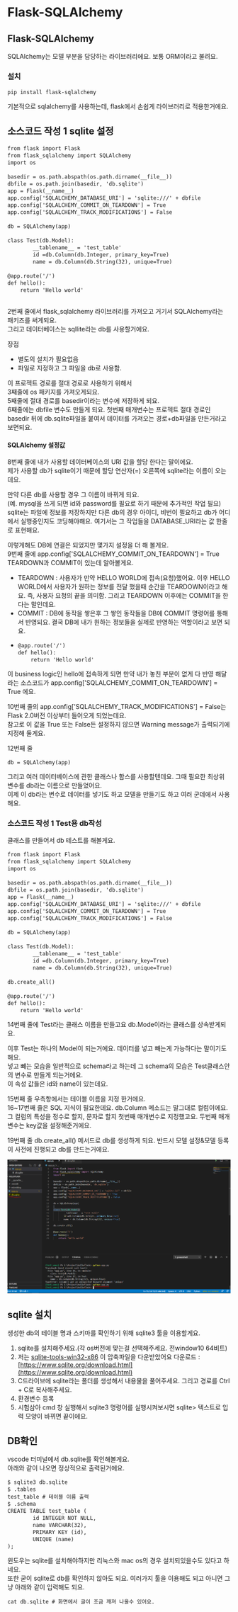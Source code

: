 # Flask-SQLAlchemy

## Flask-SQLAlchemy

SQLAlchemy는 모델 부분을 담당하는 라이브러리에요. 보통 ORM이라고 불려요. 

### 설치

```text
pip install flask-sqlalchemy
```

 기본적으로 sqlalchemy를 사용하는데, flask에서 손쉽게 라이브러리로 적용한거에요. 

##  소스코드 작성 1  sqlite 설정 

```text
from flask import Flask 
from flask_sqlalchemy import SQLAlchemy
import os 

basedir = os.path.abspath(os.path.dirname(__file__))
dbfile = os.path.join(basedir, 'db.sqlite')
app = Flask(__name__)
app.config['SQLALCHEMY_DATABASE_URI'] = 'sqlite:///' + dbfile
app.config['SQLALCHEMY_COMMIT_ON_TEARDOWN'] = True
app.config['SQLALCHEMY_TRACK_MODIFICATIONS'] = False

db = SQLAlchemy(app)

class Test(db.Model):
        __tablename__ = 'test_table'
        id =db.Column(db.Integer, primary_key=True)
        name = db.Column(db.String(32), unique=True)

@app.route('/')
def hello():
    return 'Hello world'


```

2번째 줄에서 flask\_sqlalchemy 라이브러리를 가져오고 거기서 SQLAlchemy라는 패키즈를 써게되요.  
그리고 데이터베이스는 sqllite라는 db를 사용할거에요. 

장점 

* 별도의 설치가 필요없음 
* 파일로 지정하고 그 파일을 db로 사용함. 

이 프로젝트 경로를 절대 경로로 사용하기 위해서   
3째줄에 os 패키지를 가져오게되요.   
5째줄에 절대 경로를 basedir이라는 변수에 저장하게 되요.   
6째줄에는 dbfile 변수도 만들게 되요. 첫번째 매개변수는 프로젝트 절대 경로인 basedir 뒤에 db.sqlite파일을 붙여서 데이터를 가져오는 경로+db파일을 만든거라고 보면되요. 

####  SQLAlchemy 설정값

8번째 줄에 내가 사용할 데이터베이스의 URI 값을 할당 한다는 말이에요.   
제가 사용할 db가 sqlite이기 때문에 할당 연산자\(=\) 오른쪽에 sqlite라는 이름이 오는데요.   
  
만약 다른 db를 사용할 경우 그 이름이 바뀌게 되요.   
\(예. mysql을 쓰게 되면 id와 password를 필요로 하기 때문에 추가적인 작업 필요\)   
sqlite는 파일에 정보를 저장하지만 다른 db의 경우 아이디, 비번이 필요하고 db가 어디에서 실행중인지도 코딩해야해요. 여기서는 그 작업들을 DATABASE\_URI라는 값 한줄로 표현해요.   
  
이렇게해도 DB에 연결은 되었지만 몇가지 설정을 더 해 볼게요.   
9번째 줄에 app.config\['SQLALCHEMY\_COMMIT\_ON\_TEARDOWN'\] = True   
TEARDOWN과 COMMIT이 있는데 알아볼게요. 

* TEARDOWN : 사용자가 만약 HELLO WORLD에 접속\(요청\)했어요. 이후 HELLO WORLD에서 사용자가 원하는 정보를 전달 했을때  순간을 TEARDOWN이라고 해요.  즉, 사용자 요청의 끝을 의미함. 그리고 TEARDOWN 이후에는 COMMIT을 한다는 말인데요.  
* COMMIT : DB에 동작을 쌓은후 그 쌓인 동작들을 DB에 COMMIT 명령어를 통해서 반영되요.  결국 DB에 내가 원하는 정보들을 실제로 반영하는 역할이라고 보면 되요.  
* ```text
  @app.route('/')
  def hello():
      return 'Hello world'
  ```

 이 business logic인 hello에 접속하게 되면 만약 내가 놓친 부분이 없게 다 반영 해달라는 소스코드가 app.config\['SQLALCHEMY\_COMMIT\_ON\_TEARDOWN'\] = True 에요.   
  
10번째 줄의 app.config\['SQLALCHEMY\_TRACK\_MODIFICATIONS'\] = False는 Flask 2.0버전 이상부터 들어오게 되었는데요.   
참고로 이 값을 True 또는 False든 설정하지 않으면 Warning message가 출력되기에 지정해 둘게요. 

 12번째 줄 

```text
db = SQLAlchemy(app)
```

그리고 여러 데이터베이스에 관한 클래스나 함스를 사용할텐데요. 그때 필요한 최상위 변수를 db라는 이름으로 만들었어요.   
이제 이 db라는 변수로 데이터를 넣기도 하고 모델을 만들기도 하고 여러 군데에서 사용해요. 

### 소스코드 작성 1  Test용 db작성 

클래스를 만들어서 db 테스트를 해볼게요.   


```text
from flask import Flask 
from flask_sqlalchemy import SQLAlchemy
import os 

basedir = os.path.abspath(os.path.dirname(__file__))
dbfile = os.path.join(basedir, 'db.sqlite')
app = Flask(__name__)
app.config['SQLALCHEMY_DATABASE_URI'] = 'sqlite:///' + dbfile
app.config['SQLALCHEMY_COMMIT_ON_TEARDOWN'] = True
app.config['SQLALCHEMY_TRACK_MODIFICATIONS'] = False

db = SQLAlchemy(app)

class Test(db.Model):
        __tablename__ = 'test_table'
        id =db.Column(db.Integer, primary_key=True)
        name = db.Column(db.String(32), unique=True)

db.create_all()

@app.route('/')
def hello():
    return 'Hello world'
```

14번째 줄에 Test라는 클래스 이름을 만들고요 db.Mode이라는 클래스를 상속받게되요.   
  
이후 Test는 하나의 Model이 되는거에요. 데이터를 넣고 빼는게 가능하다는 말이기도 해요.   
넣고 뺴는 모습을 일반적으로 schema라고 하는데 그 schema의 모습은 Test클래스안의 변수로 만들게 되는거에요.   
이 속성 값들은 id와 name이 있는데요.   


15번째 줄 우측항에서는 테이블 이름을 지정 한거에요.   
16~17번째 줄은 SQL 지식이 필요한데요. db.Column 메소드는 말그대로 컬럼이에요. 그 컬럼의 특성을 정수로 할지, 문자로 할지 첫번째 매개변수로 지정했고요. 두번째 매개변수는 key값을 설정해준거에요. 

19번째 줄 db.create\_all\(\) 메서드로 db를 생성하게 되요. 반드시 모델 설정&모델 등록이 사전에 진행되고 db를 만드는거에요. 



![db.sqlite&#xAC00; &#xC0DD;&#xC131;&#xB41C; &#xBAA8;&#xC2B5;](../../../../.gitbook/assets/image%20%28223%29.png)

## sqlite 설치 

생성한 db의 테이블 명과 스키마를 확인하기 위해 sqlite3 툴을 이용할게요. 

1. sqlite를 설치해주세요.\(각 os버전에 맞는걸 선택해주세요. 전window10 64비트\)
2. 저는  [sqlite-tools-win32-x86](https://www.sqlite.org/2020/sqlite-tools-win32-x86-3320100.zip) 이 압축파일을 다운받았어요 다운로드 : [https://www.sqlite.org/download.html](https://www.sqlite.org/download.html)
3. C드라이브에 sqlite라는 폴더를 생성해서 내용물을 풀어주세요.  그리고 경로를 Ctrl + C로 복사해주세요. 
4. 환경변수 등록
5. 시험삼아 cmd 창 실행해서 sqlite3 명령어를 실행시켜보시면 sqlite&gt; 텍스트로 입력 모양이 바뀌면 끝이에요. 

## DB확인 

vscode 터미널에서 db.sqlite를 확인해볼게요.   
아래와 같이 나오면 정상적으로 출력된거에요.   


```text
$ sqlite3 db.sqlite
$ .tables
test_table # 테이블 이름 출력
$ .schema 
CREATE TABLE test_table (    
        id INTEGER NOT NULL, 
        name VARCHAR(32),
        PRIMARY KEY (id),
        UNIQUE (name)
);

```

윈도우는 sqlite를 설치해야하지만 리눅스와 mac os의 경우 설치되있을수도 있다고 하네요.   
또한 굳이 sqlite로 db를 확인하지 않아도 되요. 여러가지 툴을 이용해도 되고 아니면 그냥 아래와 같이 입력해도 되요. 

```text
cat db.sqlite # 화면에서 글이 조금 깨져 나올수 있어요. 
```

